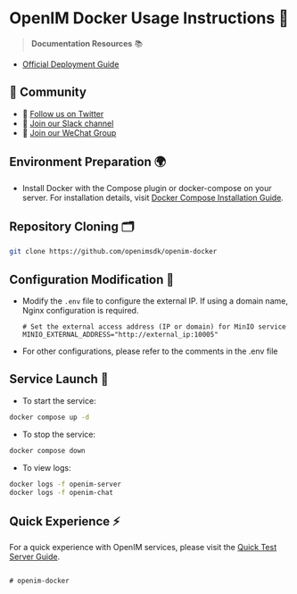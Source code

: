 # OpenIM Docker Usage Instructions 📘

> **Documentation Resources** 📚

+ [Official Deployment Guide](https://docs.openim.io/guides/gettingstarted/dockercompose)

## :busts_in_silhouette: Community

+ 💬 [Follow us on Twitter](https://twitter.com/founder_im63606)
+ 🚀 [Join our Slack channel](https://join.slack.com/t/openimsdk/shared_invite/zt-22720d66b-o_FvKxMTGXtcnnnHiMqe9Q)
+ :eyes: [Join our WeChat Group](https://openim-1253691595.cos.ap-nanjing.myqcloud.com/WechatIMG20.jpeg)

## Environment Preparation 🌍

- Install Docker with the Compose plugin or docker-compose on your server. For installation details, visit [Docker Compose Installation Guide](https://docs.docker.com/compose/install/linux/).

## Repository Cloning 🗂️

```bash
git clone https://github.com/openimsdk/openim-docker
```

## Configuration Modification 🔧

- Modify the `.env` file to configure the external IP. If using a domain name, Nginx configuration is required.

  ```plaintext
  # Set the external access address (IP or domain) for MinIO service
  MINIO_EXTERNAL_ADDRESS="http://external_ip:10005"
  ```

- For other configurations, please refer to the comments in the .env file

## Service Launch 🚀

- To start the service:

```bash
docker compose up -d
```

- To stop the service:

```bash
docker compose down
```

- To view logs:

```bash
docker logs -f openim-server
docker logs -f openim-chat
```

## Quick Experience ⚡

For a quick experience with OpenIM services, please visit the [Quick Test Server Guide](https://docs.openim.io/guides/gettingStarted/quickTestServer).
```

# openim-docker
